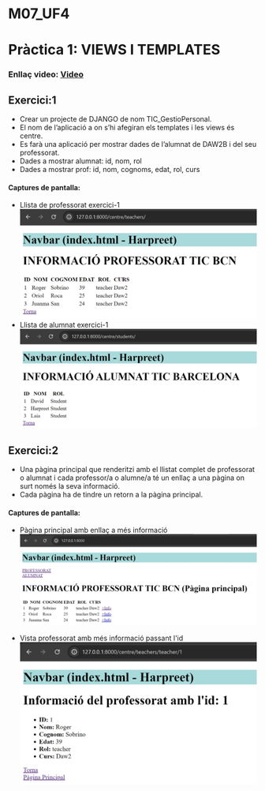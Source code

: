 # M07_UF4

# Pràctica 1: VIEWS I TEMPLATES

### Enllaç video: [Video](https://drive.google.com/file/d/1H9YPq2ErmgN648fkHwDYBK4COC1TGvQR/view?usp=drive_link)

## Exercici:1
- Crear un projecte de DJANGO de nom TIC_GestioPersonal.
- El nom de l’aplicació a on s’hi afegiran els templates i les views és centre.
- Es farà una aplicació per mostrar dades de l’alumnat de DAW2B i del seu professorat.
- Dades a mostrar alumnat: id, nom, rol
- Dades a mostrar prof: id, nom, cognoms, edat, rol, curs

#### Captures de pantalla:
- Llista de professorat exercici-1
![Llsita Professorat](/imgPractica1/ex1Teachers.jpg)
- Llista de alumnat exercici-1
![Llsita Professorat](/imgPractica1/ex2Students.jpg)


## Exercici:2
- Una pàgina principal que renderitzi amb el llistat complet de professorat o alumnat i cada professor/a o alumne/a té un enllaç a una pàgina on surt només la seva informació.
- Cada pàgina ha de tindre un retorn a la pàgina principal.

#### Captures de pantalla:
- Pàgina principal amb enllaç a més informació
![Llsita Professorat](/imgPractica1/ex2PaginaPrincipal.jpg)

- Vista professorat amb més informació passant l'id
![Llsita Professorat](/imgPractica1/ex2TeacherInfo.jpg)

